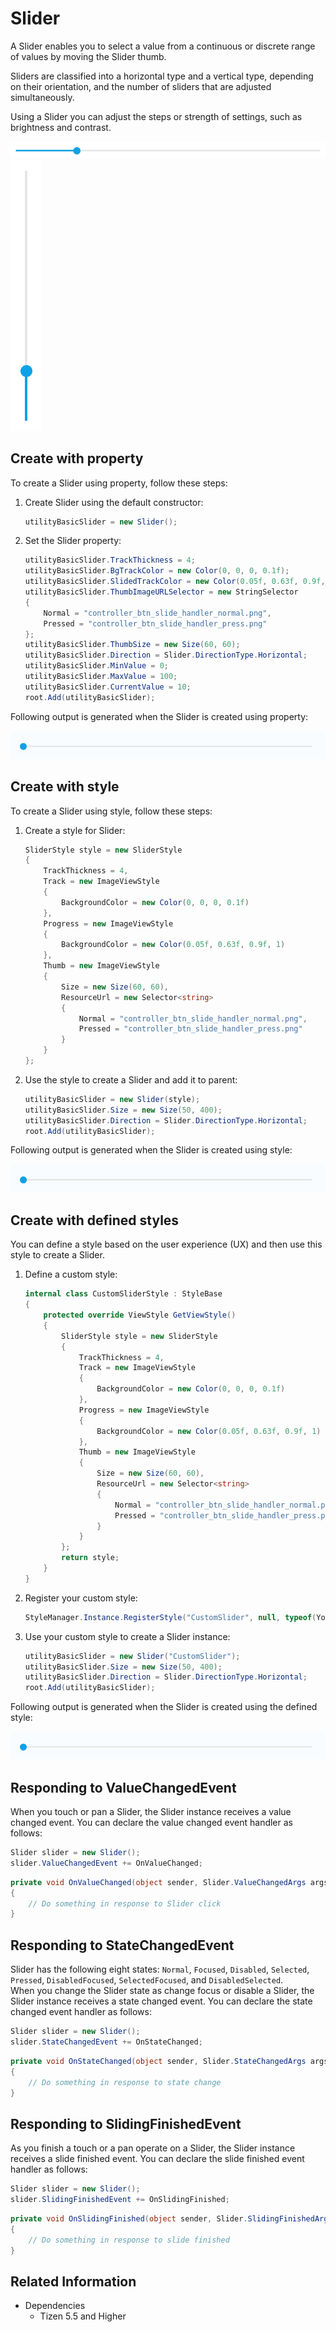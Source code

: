 # Slider

A Slider enables you to select a value from a continuous or discrete range of values by moving the Slider thumb.

Sliders are classified into a horizontal type and a vertical type, depending on their orientation, and the number of sliders that are adjusted simultaneously.

Using a Slider you can adjust the steps or strength of settings, such as brightness and contrast.

![Slider](./media/slider.png) ![Slider](./media/slider2.png)

## Create with property

To create a Slider using property, follow these steps:

1. Create Slider using the default constructor:

    ```cs
    utilityBasicSlider = new Slider();
    ```

2. Set the Slider property:

    ```cs
    utilityBasicSlider.TrackThickness = 4;
    utilityBasicSlider.BgTrackColor = new Color(0, 0, 0, 0.1f);
    utilityBasicSlider.SlidedTrackColor = new Color(0.05f, 0.63f, 0.9f, 1);
    utilityBasicSlider.ThumbImageURLSelector = new StringSelector
    {
        Normal = "controller_btn_slide_handler_normal.png",
        Pressed = "controller_btn_slide_handler_press.png"
    };
    utilityBasicSlider.ThumbSize = new Size(60, 60);
    utilityBasicSlider.Direction = Slider.DirectionType.Horizontal;
    utilityBasicSlider.MinValue = 0;
    utilityBasicSlider.MaxValue = 100;
    utilityBasicSlider.CurrentValue = 10;
    root.Add(utilityBasicSlider);
    ```

Following output is generated when the Slider is created using property:

![Slider](./media/slider.gif)

## Create with style

To create a Slider using style, follow these steps:

1. Create a style for Slider:

    ```cs
    SliderStyle style = new SliderStyle
    {
        TrackThickness = 4,
        Track = new ImageViewStyle
        {
            BackgroundColor = new Color(0, 0, 0, 0.1f)
        },
        Progress = new ImageViewStyle
        {
            BackgroundColor = new Color(0.05f, 0.63f, 0.9f, 1)
        },
        Thumb = new ImageViewStyle
        {
            Size = new Size(60, 60),
            ResourceUrl = new Selector<string>
            {
                Normal = "controller_btn_slide_handler_normal.png",
                Pressed = "controller_btn_slide_handler_press.png"
            }
        }
    };
    ```

2. Use the style to create a Slider and add it to parent:

    ```cs
    utilityBasicSlider = new Slider(style);
    utilityBasicSlider.Size = new Size(50, 400);
    utilityBasicSlider.Direction = Slider.DirectionType.Horizontal;
    root.Add(utilityBasicSlider);
    ```

Following output is generated when the Slider is created using style:

![Slider](./media/slider.gif)

## Create with defined styles

You can define a style based on the user experience (UX) and then use this style to create a Slider.

1. Define a custom style:

    ```cs
    internal class CustomSliderStyle : StyleBase
    {
        protected override ViewStyle GetViewStyle()
        {
            SliderStyle style = new SliderStyle
            {
                TrackThickness = 4,
                Track = new ImageViewStyle
                {
                    BackgroundColor = new Color(0, 0, 0, 0.1f)
                },
                Progress = new ImageViewStyle
                {
                    BackgroundColor = new Color(0.05f, 0.63f, 0.9f, 1)
                },
                Thumb = new ImageViewStyle
                {
                    Size = new Size(60, 60),
                    ResourceUrl = new Selector<string>
                    {
                        Normal = "controller_btn_slide_handler_normal.png",
                        Pressed = "controller_btn_slide_handler_press.png"
                    }
                }
            };
            return style;
        }
    }
    ```

2. Register your custom style:

    ```cs
    StyleManager.Instance.RegisterStyle("CustomSlider", null, typeof(YourNameSpace.CustomSliderStyle));
    ```

3. Use your custom style to create a Slider instance:

    ```cs
    utilityBasicSlider = new Slider("CustomSlider");
    utilityBasicSlider.Size = new Size(50, 400);
    utilityBasicSlider.Direction = Slider.DirectionType.Horizontal;
    root.Add(utilityBasicSlider);
    ```

Following output is generated when the Slider is created using the defined style:

![Slider](./media/slider.gif)

## Responding to ValueChangedEvent

When you touch or pan a Slider, the Slider instance receives a value changed event.
You can declare the value changed event handler as follows:

```cs
Slider slider = new Slider();
slider.ValueChangedEvent += OnValueChanged;
```

```cs
private void OnValueChanged(object sender, Slider.ValueChangedArgs args)
{
    // Do something in response to Slider click
}
```

## Responding to StateChangedEvent

Slider has the following eight states: `Normal`, `Focused`, `Disabled`, `Selected`, `Pressed`, `DisabledFocused`, `SelectedFocused`, and `DisabledSelected`.  
When you change the Slider state as change focus or disable a Slider, the Slider instance receives a state changed event. You can declare the state changed event handler as follows:

```cs
Slider slider = new Slider();
slider.StateChangedEvent += OnStateChanged;
```

```cs
private void OnStateChanged(object sender, Slider.StateChangedArgs args)
{
    // Do something in response to state change
}
```

## Responding to SlidingFinishedEvent

As you finish a touch or a pan operate on a Slider, the Slider instance receives a slide finished event. You can declare the slide finished event handler as follows:

```cs
Slider slider = new Slider();
slider.SlidingFinishedEvent += OnSlidingFinished;
```

```cs
private void OnSlidingFinished(object sender, Slider.SlidingFinishedArgs args)
{
    // Do something in response to slide finished
}
```

## Related Information

- Dependencies
  -   Tizen 5.5 and Higher